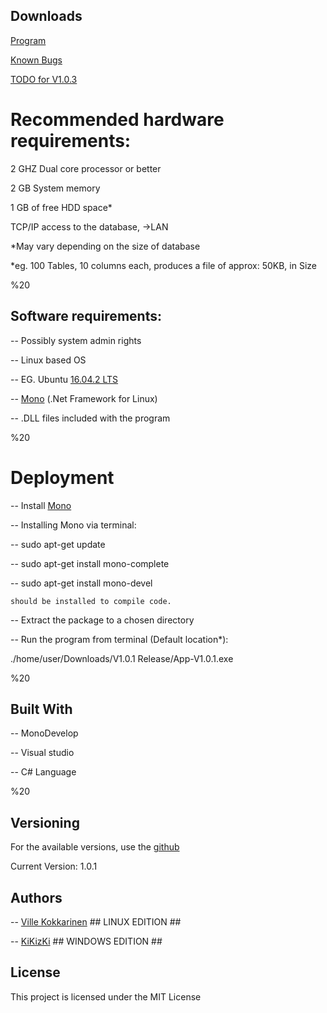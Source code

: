 ## Downloads
[Program](https://github.com/VilleKokkarinen/VilleKokkarinen.github.io/raw/master/V1.0.2%20release.zip)

[Known Bugs](https://github.com/VilleKokkarinen/VilleKokkarinen.github.io/blob/master/Known%20Bugs)

[TODO for V1.0.3](https://github.com/VilleKokkarinen/VilleKokkarinen.github.io/blob/master/TODO%20improvements)


# Recommended hardware requirements:
2 GHZ Dual core processor or better

2 GB  System memory

1 GB  of free HDD space*

TCP/IP access to the database, ->LAN

*May vary depending on the size of database

*eg. 100 Tables, 10 columns each, produces a file of approx: 50KB, in Size

 %20
 
## Software requirements:
-- Possibly system admin rights

-- Linux based OS

-- EG. Ubuntu [16.04.2 LTS](https://www.ubuntu.com/download)

-- [Mono](http://www.mono-project.com/) (.Net Framework for Linux)

-- .DLL files included with the program

 
 %20
 
# Deployment

-- Install [Mono](Http://www.mono-project.com/docs/getting-started/install/linux/)

-- Installing Mono via terminal:  

  -- sudo apt-get update
 
  -- sudo apt-get install mono-complete
  
  -- sudo apt-get install mono-devel
 
 	should be installed to compile code.
 
 
-- Extract the package to a chosen directory


-- Run the program from terminal (Default location*):

./home/user/Downloads/V1.0.1 Release/App-V1.0.1.exe

 
 %20
 
## Built With

-- MonoDevelop

-- Visual studio

-- C# Language

 %20
 
## Versioning

For the available versions, use the [github](https://github.com/VilleKokkarinen/trusty-ubuntu.git)

Current Version: 1.0.1
 
 

## Authors

-- [Ville Kokkarinen](https://github.com/VilleKokkarinen) ## LINUX EDITION ##

-- [KiKizKi](https://github.com/kikizki) ## WINDOWS EDITION ##

 
 
## License

This project is licensed under the MIT License
 
